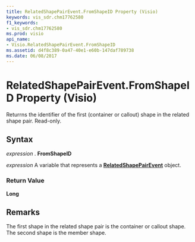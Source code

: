 ```yaml
---
title: RelatedShapePairEvent.FromShapeID Property (Visio)
keywords: vis_sdr.chm17762580
f1_keywords:
- vis_sdr.chm17762580
ms.prod: visio
api_name:
- Visio.RelatedShapePairEvent.FromShapeID
ms.assetid: d4f8c389-0a47-40e1-e60b-147daf789738
ms.date: 06/08/2017
---
```



# RelatedShapePairEvent.FromShapeID Property (Visio)

Returrns the identifier of the first (container or callout) shape in the related shape pair. Read-only.


## Syntax

 _expression_ . **FromShapeID**

 _expression_ A variable that represents a **[RelatedShapePairEvent](Visio.RelatedShapePairEvent.md)** object.


### Return Value

 **Long**


## Remarks

The first shape in the related shape pair is the container or callout shape. The second shape is the member shape.


